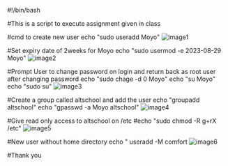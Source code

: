 #!/bin/bash

#This is a script to execute assignment given in class

#cmd to create new user
echo "sudo useradd Moyo"
![image1](/Tech/task1/screenshot/S1.png)


#Set expiry date of 2weeks for Moyo
echo "sudo usermod -e 2023-08-29 Moyo"
![image2](/Tech/task1/screenshot/s2.png)

#Prompt User to change password on login and return back as root user after changing password
echo "sudo chage -d 0 Moyo"
echo "su Moyo"
echo "sudo su"
![image3](/Tech/task1/screenshot/s3.png)

#Create a group called altschool and add the user
echo "groupadd altschool"
echo "gpasswd -a Moyo altschool"
![image4](/Tech/task1/screenshot/s4.png)

#Give read only access to altschool on /etc
#echo "sudo chmod -R g+rX /etc"
![image5](/Tech/task1/screenshot/Screenshot%20(15).png)

#New user without home directory
echo " useradd -M comfort
![image6](/Tech/task1/screenshot/Screenshot%20(16).png)

#Thank you